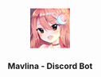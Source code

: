 <br/>
<p align="center">
  <a href="https://github.com//mavlina">
    <img src="./mavlina.png" alt="Logo" width="80" height="80">
  </a>

  <h3 align="center">Mavlina - Discord Bot</h3>
